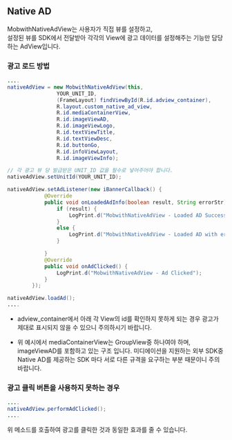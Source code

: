 ## Native AD <!-- {docsify-ignore} -->
MobwithNativeAdView는 사용자가 직접 뷰를 설정하고,  
설정된 뷰를 SDK에서 전달받아 각각의 View에 광고 데이터를 설정해주는 기능만 담당하는 AdView입니다.

### 광고 로드 방법
```java
....
nativeAdView = new MobwithNativeAdView(this,
                YOUR_UNIT_ID,
                (FrameLayout) findViewById(R.id.adview_container),
                R.layout.custom_native_ad_view,
                R.id.mediaContainerView,
                R.id.imageViewAD,
                R.id.imageViewLogo,
                R.id.textViewTitle,
                R.id.textViewDesc,
                R.id.buttonGo,
                R.id.infoViewLayout,
                R.id.imageViewInfo);

// 각 광고 뷰 당 발급받은 UNIT_ID 값을 필수로 넣어주어야 합니다.
nativeAdView.setUnitId(YOUR_UNIT_ID);

nativeAdView.setAdListener(new iBannerCallback() {
            @Override
            public void onLoadedAdInfo(boolean result, String errorStr) {
                if (result) {
                    LogPrint.d("MobwithNativeAdView - Loaded AD Success");
                }
                else {
                    LogPrint.d("MobwithNativeAdView - Loaded AD with error : " + errorStr);
                }

            }
            @Override
            public void onAdClicked() {
                LogPrint.d("MobwithNativeAdView - Ad Clicked");
            }
        });

nativeAdView.loadAd();
....
```
- adview_container에서 아래 각 View의 id를 확인하지 못하게 되는 경우 광고가 제대로 표시되지 않을 수 있으니 주의하시기 바랍니다.

- 위 예시에서 mediaContainerView는 GroupView중 하나여야 하며, imageViewAD를 포함하고 있는 구조 입니다.
미디에이션을 지원하는 외부 SDK중 Native AD를 제공하는 SDK 마다 서로 다른 규격을 요구하는 부분 때문이니 주의 바랍니다.

### 광고 클릭 버튼을 사용하지 못하는 경우
```java
....
nativeAdView.performAdClicked();
....
```
위 메소드를 호출하여 광고를 클릭한 것과 동일한 효과를 줄 수 있습니다.
